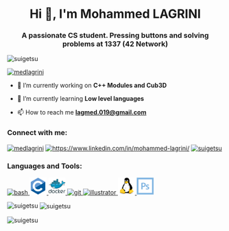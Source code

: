 
<h1 align="center">Hi 👋, I'm Mohammed LAGRINI</h1>
<h3 align="center">A passionate CS student. Pressing buttons and solving problems at 1337 (42 Network)</h3>

<p align="left"> <img src="https://komarev.com/ghpvc/?username=suigetsu&label=Profile%20views&color=0e75b6&style=flat" alt="suigetsu" /> </p>

<p align="left"> <a href="https://twitter.com/medlagrini" target="blank"><img src="https://img.shields.io/twitter/follow/medlagrini?logo=twitter&style=for-the-badge" alt="medlagrini" /></a> </p>

- 🔭 I’m currently working on **C++ Modules and Cub3D**

- 🌱 I’m currently learning **Low level languages**

- 📫 How to reach me **lagmed.019@gmail.com**

<h3 align="left">Connect with me:</h3>
<p align="left">
<a href="https://twitter.com/medlagrini" target="blank"><img align="center" src="https://raw.githubusercontent.com/rahuldkjain/github-profile-readme-generator/master/src/images/icons/Social/twitter.svg" alt="medlagrini" height="30" width="40" /></a>
<a href="https://linkedin.com/in/https://www.linkedin.com/in/mohammed-lagrini/" target="blank"><img align="center" src="https://raw.githubusercontent.com/rahuldkjain/github-profile-readme-generator/master/src/images/icons/Social/linked-in-alt.svg" alt="https://www.linkedin.com/in/mohammed-lagrini/" height="30" width="40" /></a>
<a href="https://www.hackerrank.com/suigetsu" target="blank"><img align="center" src="https://raw.githubusercontent.com/rahuldkjain/github-profile-readme-generator/master/src/images/icons/Social/hackerrank.svg" alt="suigetsu" height="30" width="40" /></a>
</p>

<h3 align="left">Languages and Tools:</h3>
<p align="left"> <a href="https://www.gnu.org/software/bash/" target="_blank" rel="noreferrer"> <img src="https://www.vectorlogo.zone/logos/gnu_bash/gnu_bash-icon.svg" alt="bash" width="40" height="40"/> </a> <a href="https://www.cprogramming.com/" target="_blank" rel="noreferrer"> <img src="https://raw.githubusercontent.com/devicons/devicon/master/icons/c/c-original.svg" alt="c" width="40" height="40"/> </a> <a href="https://www.docker.com/" target="_blank" rel="noreferrer"> <img src="https://raw.githubusercontent.com/devicons/devicon/master/icons/docker/docker-original-wordmark.svg" alt="docker" width="40" height="40"/> </a> <a href="https://git-scm.com/" target="_blank" rel="noreferrer"> <img src="https://www.vectorlogo.zone/logos/git-scm/git-scm-icon.svg" alt="git" width="40" height="40"/> </a> <a href="https://www.adobe.com/in/products/illustrator.html" target="_blank" rel="noreferrer"> <img src="https://www.vectorlogo.zone/logos/adobe_illustrator/adobe_illustrator-icon.svg" alt="illustrator" width="40" height="40"/> </a> <a href="https://www.linux.org/" target="_blank" rel="noreferrer"> <img src="https://raw.githubusercontent.com/devicons/devicon/master/icons/linux/linux-original.svg" alt="linux" width="40" height="40"/> </a> <a href="https://www.photoshop.com/en" target="_blank" rel="noreferrer"> <img src="https://raw.githubusercontent.com/devicons/devicon/master/icons/photoshop/photoshop-line.svg" alt="photoshop" width="40" height="40"/> </a> </p>

<p><img align="left" src="https://github-readme-stats.vercel.app/api/top-langs?username=suigetsu&show_icons=true&locale=en&layout=compact" alt="suigetsu" /></p>

<p>&nbsp;<img align="center" src="https://github-readme-stats.vercel.app/api?username=suigetsu&show_icons=true&locale=en" alt="suigetsu" /></p>

<p><img align="center" src="https://github-readme-streak-stats.herokuapp.com/?user=suigetsu&" alt="suigetsu" /></p>
